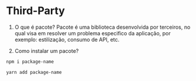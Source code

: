 # Third-Party
1. O que é pacote?
Pacote é uma biblioteca desenvolvida por terceiros, no qual visa em resolver um problema especifico da aplicação, por exemplo: estilização, consumo de API, etc.

2. Como instalar um pacote?
```bash
npm i package-name

yarn add package-name
```